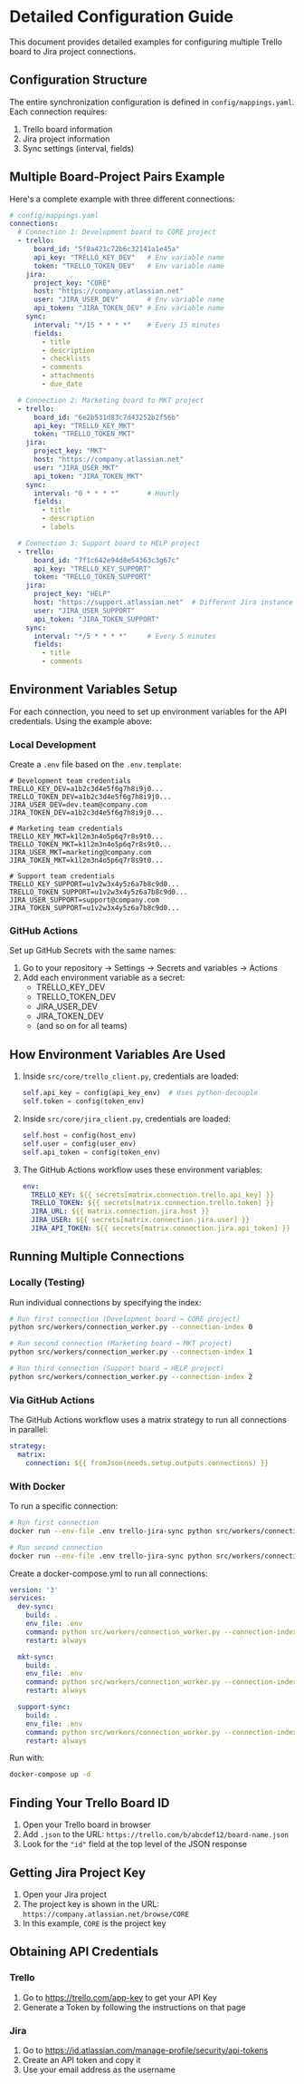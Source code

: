 # Detailed Configuration Guide

This document provides detailed examples for configuring multiple Trello board to Jira project connections.

## Configuration Structure

The entire synchronization configuration is defined in `config/mappings.yaml`. Each connection requires:

1. Trello board information
2. Jira project information
3. Sync settings (interval, fields)

## Multiple Board-Project Pairs Example

Here's a complete example with three different connections:

```yaml
# config/mappings.yaml
connections:
  # Connection 1: Development board to CORE project
  - trello:
      board_id: "5f8a421c72b6c32141a1e45a"
      api_key: "TRELLO_KEY_DEV"   # Env variable name
      token: "TRELLO_TOKEN_DEV"   # Env variable name
    jira:
      project_key: "CORE"
      host: "https://company.atlassian.net"
      user: "JIRA_USER_DEV"       # Env variable name
      api_token: "JIRA_TOKEN_DEV" # Env variable name
    sync:
      interval: "*/15 * * * *"    # Every 15 minutes
      fields:
        - title
        - description
        - checklists
        - comments
        - attachments
        - due_date

  # Connection 2: Marketing board to MKT project
  - trello:
      board_id: "6e2b531d83c7d43252b2f56b"
      api_key: "TRELLO_KEY_MKT"
      token: "TRELLO_TOKEN_MKT"
    jira:
      project_key: "MKT"
      host: "https://company.atlassian.net"
      user: "JIRA_USER_MKT"
      api_token: "JIRA_TOKEN_MKT"
    sync:
      interval: "0 * * * *"       # Hourly
      fields:
        - title
        - description
        - labels

  # Connection 3: Support board to HELP project
  - trello:
      board_id: "7f1c642e94d8e54363c3g67c"
      api_key: "TRELLO_KEY_SUPPORT"
      token: "TRELLO_TOKEN_SUPPORT"
    jira:
      project_key: "HELP"
      host: "https://support.atlassian.net"  # Different Jira instance
      user: "JIRA_USER_SUPPORT"
      api_token: "JIRA_TOKEN_SUPPORT"
    sync:
      interval: "*/5 * * * *"     # Every 5 minutes
      fields:
        - title
        - comments
```

## Environment Variables Setup

For each connection, you need to set up environment variables for the API credentials. Using the example above:

### Local Development

Create a `.env` file based on the `.env.template`:

```
# Development team credentials
TRELLO_KEY_DEV=a1b2c3d4e5f6g7h8i9j0...
TRELLO_TOKEN_DEV=a1b2c3d4e5f6g7h8i9j0...
JIRA_USER_DEV=dev.team@company.com
JIRA_TOKEN_DEV=a1b2c3d4e5f6g7h8i9j0...

# Marketing team credentials
TRELLO_KEY_MKT=k1l2m3n4o5p6q7r8s9t0...
TRELLO_TOKEN_MKT=k1l2m3n4o5p6q7r8s9t0...
JIRA_USER_MKT=marketing@company.com
JIRA_TOKEN_MKT=k1l2m3n4o5p6q7r8s9t0...

# Support team credentials
TRELLO_KEY_SUPPORT=u1v2w3x4y5z6a7b8c9d0...
TRELLO_TOKEN_SUPPORT=u1v2w3x4y5z6a7b8c9d0...
JIRA_USER_SUPPORT=support@company.com
JIRA_TOKEN_SUPPORT=u1v2w3x4y5z6a7b8c9d0...
```

### GitHub Actions

Set up GitHub Secrets with the same names:

1. Go to your repository → Settings → Secrets and variables → Actions
2. Add each environment variable as a secret:
   - TRELLO_KEY_DEV
   - TRELLO_TOKEN_DEV
   - JIRA_USER_DEV
   - JIRA_TOKEN_DEV
   - (and so on for all teams)

## How Environment Variables Are Used

1. Inside `src/core/trello_client.py`, credentials are loaded:
   ```python
   self.api_key = config(api_key_env)  # Uses python-decouple
   self.token = config(token_env)
   ```

2. Inside `src/core/jira_client.py`, credentials are loaded:
   ```python
   self.host = config(host_env)
   self.user = config(user_env)
   self.api_token = config(token_env)
   ```

3. The GitHub Actions workflow uses these environment variables:
   ```yaml
   env:
     TRELLO_KEY: ${{ secrets[matrix.connection.trello.api_key] }}
     TRELLO_TOKEN: ${{ secrets[matrix.connection.trello.token] }}
     JIRA_URL: ${{ matrix.connection.jira.host }}
     JIRA_USER: ${{ secrets[matrix.connection.jira.user] }}
     JIRA_API_TOKEN: ${{ secrets[matrix.connection.jira.api_token] }}
   ```

## Running Multiple Connections

### Locally (Testing)

Run individual connections by specifying the index:

```bash
# Run first connection (Development board → CORE project)
python src/workers/connection_worker.py --connection-index 0

# Run second connection (Marketing board → MKT project)
python src/workers/connection_worker.py --connection-index 1

# Run third connection (Support board → HELP project)
python src/workers/connection_worker.py --connection-index 2
```

### Via GitHub Actions

The GitHub Actions workflow uses a matrix strategy to run all connections in parallel:

```yaml
strategy:
  matrix:
    connection: ${{ fromJson(needs.setup.outputs.connections) }}
```

### With Docker

To run a specific connection:

```bash
# Run first connection
docker run --env-file .env trello-jira-sync python src/workers/connection_worker.py --connection-index 0

# Run second connection
docker run --env-file .env trello-jira-sync python src/workers/connection_worker.py --connection-index 1
```

Create a docker-compose.yml to run all connections:

```yaml
version: '3'
services:
  dev-sync:
    build: .
    env_file: .env
    command: python src/workers/connection_worker.py --connection-index 0
    restart: always

  mkt-sync:
    build: .
    env_file: .env
    command: python src/workers/connection_worker.py --connection-index 1
    restart: always

  support-sync:
    build: .
    env_file: .env
    command: python src/workers/connection_worker.py --connection-index 2
    restart: always
```

Run with:
```bash
docker-compose up -d
```

## Finding Your Trello Board ID

1. Open your Trello board in browser
2. Add `.json` to the URL: `https://trello.com/b/abcdef12/board-name.json`
3. Look for the `"id"` field at the top level of the JSON response

## Getting Jira Project Key

1. Open your Jira project
2. The project key is shown in the URL: `https://company.atlassian.net/browse/CORE`
3. In this example, `CORE` is the project key

## Obtaining API Credentials

### Trello

1. Go to https://trello.com/app-key to get your API Key
2. Generate a Token by following the instructions on that page

### Jira

1. Go to https://id.atlassian.com/manage-profile/security/api-tokens
2. Create an API token and copy it
3. Use your email address as the username
